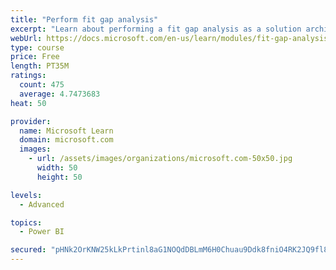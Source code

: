 ```yaml
---
title: "Perform fit gap analysis"
excerpt: "Learn about performing a fit gap analysis as a solution architect for Dynamics 365 and Microsoft Power Platform."
webUrl: https://docs.microsoft.com/en-us/learn/modules/fit-gap-analysis/
type: course
price: Free
length: PT35M
ratings:
  count: 475
  average: 4.7473683
heat: 50

provider:
  name: Microsoft Learn
  domain: microsoft.com
  images:
    - url: /assets/images/organizations/microsoft.com-50x50.jpg
      width: 50
      height: 50

levels:
  - Advanced

topics:
  - Power BI

secured: "pHNk2OrKNW25kLkPrtinl8aG1NOQdDBLmM6H0Chuau9Ddk8fniO4RK2JQ9fl87OSydkJPNLTc+snp18Q8qZalMxnZN+7NNfv2yaU+RVIJzX7H6NR8F06AKo0a78x6+kfPC7kkjsd4/x7zhPA7NOOBgP3y89cDD0w18z16MLnNxOr9joBH2dKNIEbj6qVWcVoMhzTjBQrQVvPpX5LBvMXX8t6rEYYlS+m1+zS7CjokiA6HdPwhYr46rMweaKQlEr+nvbqnwSlx1j8yWEOEv8W6HCSPkobgRMQdspBbg4QHVfHRsUcBFq9umC8J5h6gjr26K3eTcrLTcnafUKZD5GiV088ZUbPUCxHm5Qb4R/f8VzVS290ISuW4uzrMiUL21uDh1E+8KAuauwk1bPiX4kfB+FX8NHIfKUcEK9xQQe80js=;pFhNFl+16s5TJjOkkE1EWw=="
---
```


